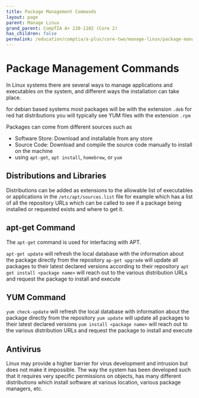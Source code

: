 ```yaml
---
title: Package Management Commands
layout: page
parent: Manage Linux
grand_parent: CompTIA A+ 220-1102 (Core 2)
has_children: false
permalink: /education/comptia/a-plus/core-two/manage-linux/package-management-commands/
---
```


# Package Management Commands

In Linux systems there are several ways to manage applications and executables on the system, and different ways the installation can take place.

for debian based systems most packages will be with the extension `.deb`
for red hat distributions you will typically see YUM files with the extension `.rpm`

Packages can come from different sources such as

- Software Store: Download and installable from any store
- Source Code: Download and compile the source code manually to install on the machine
- using `apt-get`, `apt install`, `homebrew`, or `yum`

## Distributions and Libraries

Distributions can be added as extensions to the allowable list of executables or applications in the `/etc/apt/sources.list` file for example which has a list of all the repository URLs which can be called to see if a package being installed or requested exists and where to get it.

## apt-get Command

The `apt-get` command is used for interfacing with APT. 

`apt-get update` will refresh the local database with the information about the package directly from the repository
`ap-get upgrade` will update all packages to their latest declared versions according to their repository
`apt get install <package name>` will reach out to the various distribution URLs and request the package to install and execute

## YUM Command

`yum check-update` will refresh the local database with information about the package directly from the repository
`yum update` will update all packages to their latest declared versions
`yum install <package name>` will reach out to the various distribution URLs and request the package to install and execute

## Antivirus

Linux may provide a higher barrier for virus development and intrusion but does not make it impossible. The way the system has been developed such that it requires very specific permissions on objects, has many different distributions which install software at various location, various package managers, etc. 
